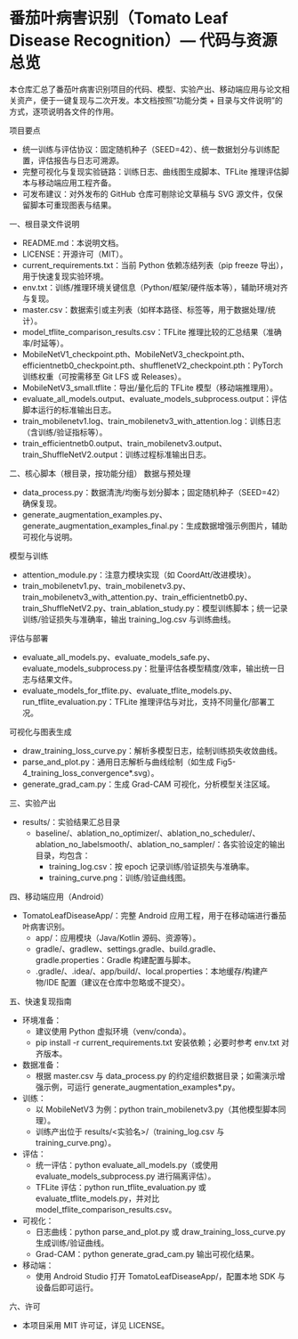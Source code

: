 # 番茄叶病害识别（Tomato Leaf Disease Recognition）— 代码与资源总览

本仓库汇总了番茄叶病害识别项目的代码、模型、实验产出、移动端应用与论文相关资产，便于一键复现与二次开发。本文档按照“功能分类 + 目录与文件说明”的方式，逐项说明各文件的作用。

项目要点
- 统一训练与评估协议：固定随机种子（SEED=42）、统一数据划分与训练配置，评估报告与日志可溯源。
- 完整可视化与复现实验链路：训练日志、曲线图生成脚本、TFLite 推理评估脚本与移动端应用工程齐备。
- 可发布建议：对外发布的 GitHub 仓库可剔除论文草稿与 SVG 源文件，仅保留脚本可重现图表与结果。

一、根目录文件说明
- README.md：本说明文档。
- LICENSE：开源许可（MIT）。
- current_requirements.txt：当前 Python 依赖冻结列表（pip freeze 导出），用于快速复现实验环境。
- env.txt：训练/推理环境关键信息（Python/框架/硬件版本等），辅助环境对齐与复现。
- master.csv：数据索引或主列表（如样本路径、标签等，用于数据处理/统计）。
- model_tflite_comparison_results.csv：TFLite 推理比较的汇总结果（准确率/时延等）。
- MobileNetV1_checkpoint.pth、MobileNetV3_checkpoint.pth、efficientnetb0_checkpoint.pth、shufflenetV2_checkpoint.pth：PyTorch 训练权重（可按需移至 Git LFS 或 Releases）。
- MobileNetV3_small.tflite：导出/量化后的 TFLite 模型（移动端推理用）。
- evaluate_all_models.output、evaluate_models_subprocess.output：评估脚本运行的标准输出日志。
- train_mobilenetv1.log、train_mobilenetv3_with_attention.log：训练日志（含训练/验证指标等）。
- train_efficientnetb0.output、train_mobilenetv3.output、train_ShuffleNetV2.output：训练过程标准输出日志。

二、核心脚本（根目录，按功能分组）
数据与预处理
- data_process.py：数据清洗/均衡与划分脚本；固定随机种子（SEED=42）确保复现。
- generate_augmentation_examples.py、generate_augmentation_examples_final.py：生成数据增强示例图片，辅助可视化与说明。

模型与训练
- attention_module.py：注意力模块实现（如 CoordAtt/改进模块）。
- train_mobilenetv1.py、train_mobilenetv3.py、train_mobilenetv3_with_attention.py、train_efficientnetb0.py、train_ShuffleNetV2.py、train_ablation_study.py：模型训练脚本；统一记录训练/验证损失与准确率，输出 training_log.csv 与训练曲线。

评估与部署
- evaluate_all_models.py、evaluate_models_safe.py、evaluate_models_subprocess.py：批量评估各模型精度/效率，输出统一日志与结果文件。
- evaluate_models_for_tflite.py、evaluate_tflite_models.py、run_tflite_evaluation.py：TFLite 推理评估与对比，支持不同量化/部署工况。

可视化与图表生成
- draw_training_loss_curve.py：解析多模型日志，绘制训练损失收敛曲线。
- parse_and_plot.py：通用日志解析与曲线绘制（如生成 Fig5-4_training_loss_convergence*.svg）。
- generate_grad_cam.py：生成 Grad-CAM 可视化，分析模型关注区域。

三、实验产出
- results/：实验结果汇总目录
  - baseline/、ablation_no_optimizer/、ablation_no_scheduler/、ablation_no_labelsmooth/、ablation_no_sampler/：各实验设定的输出目录，均包含：
    - training_log.csv：按 epoch 记录训练/验证损失与准确率。
    - training_curve.png：训练/验证曲线图。

四、移动端应用（Android）
- TomatoLeafDiseaseApp/：完整 Android 应用工程，用于在移动端进行番茄叶病害识别。
  - app/：应用模块（Java/Kotlin 源码、资源等）。
  - gradle/、gradlew、settings.gradle、build.gradle、gradle.properties：Gradle 构建配置与脚本。
  - .gradle/、.idea/、app/build/、local.properties：本地缓存/构建产物/IDE 配置（建议在仓库中忽略或不提交）。


五、快速复现指南
- 环境准备：
  - 建议使用 Python 虚拟环境（venv/conda）。
  - pip install -r current_requirements.txt 安装依赖；必要时参考 env.txt 对齐版本。
- 数据准备：
  - 根据 master.csv 与 data_process.py 的约定组织数据目录；如需演示增强示例，可运行 generate_augmentation_examples*.py。
- 训练：
  - 以 MobileNetV3 为例：python train_mobilenetv3.py（其他模型脚本同理）。
  - 训练产出位于 results/<实验名>/（training_log.csv 与 training_curve.png）。
- 评估：
  - 统一评估：python evaluate_all_models.py（或使用 evaluate_models_subprocess.py 进行隔离评估）。
  - TFLite 评估：python run_tflite_evaluation.py 或 evaluate_tflite_models.py，并对比 model_tflite_comparison_results.csv。
- 可视化：
  - 日志曲线：python parse_and_plot.py 或 draw_training_loss_curve.py 生成训练/验证曲线。
  - Grad-CAM：python generate_grad_cam.py 输出可视化结果。
- 移动端：
  - 使用 Android Studio 打开 TomatoLeafDiseaseApp/，配置本地 SDK 与设备后即可运行。


六、许可
- 本项目采用 MIT 许可证，详见 LICENSE。